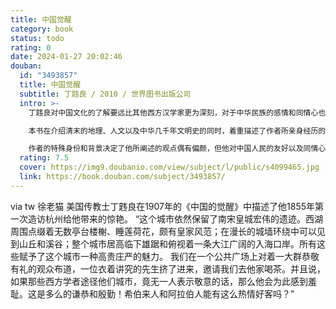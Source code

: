 ```yaml
---
title: 中国觉醒
category: book
status: todo
rating: 0
date: 2024-01-27 20:02:46
douban:
  id: "3493857"
  title: 中国觉醒
  subtitle: 丁韪良 / 2010 / 世界图书出版公司
  intro: >-
    丁韪良对中国文化的了解要远比其他西方汉学家更为深刻，对于中华民族的感情和同情心也要比绝大部分西方人更为深厚。

    本书在介绍清末的地理、人文以及中华几千年文明史的同时，着重描述了作者所亲身经历的1902—1907年间清政府所推行的新政和改革，并试图解释推动中国社会变革的潜在力量，表达了作者对于中国光明未来的极大期盼。

    作者的特殊身份和背景决定了他所阐述的观点偶有偏颇，但他对中国人民的友好以及同情心仍跃然纸上，读来备感亲切。
  rating: 7.5
  cover: https://img9.doubanio.com/view/subject/l/public/s4099465.jpg
  link: https://book.douban.com/subject/3493857/
---
```


via tw 徐老猫 美国传教士丁韪良在1907年的《中国的觉醒》中描述了他1855年第一次造访杭州给他带来的惊艳。
“这个城市依然保留了南宋皇城宏伟的遗迹。西湖周围点缀着无数亭台楼榭、睡莲荷花，颇有皇家风范；在漫长的城墙环绕中可以见到山丘和溪谷；整个城市居高临下雄踞和俯视着一条大江广阔的入海口岸。所有这些赋予了这个城市一种高贵庄严的魅力。
我们在一个公共广场上对着一大群恭敬有礼的观众布道，一位衣着讲究的先生挤了进来，邀请我们去他家喝茶。并且说，如果那些西方学者途径他们城市，竟无一人表示敬意的话，那么他会为此感到羞耻。这是多么的谦恭和殷勤！希伯来人和阿拉伯人能有这么热情好客吗？”
